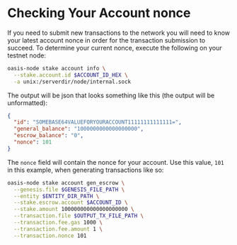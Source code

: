 # Checking Your Account nonce

If you need to submit new transactions to the network you will need to know your
latest account nonce in order for the transaction submission to succeed. To
determine your current nonce, execute the following on your testnet node:

```bash
oasis-node stake account info \
  --stake.account.id $ACCOUNT_ID_HEX \
  -a unix:/serverdir/node/internal.sock
```

The output will be json that looks something like this (the output will be
unformatted):

```json
{
  "id": "SOMEBASE64VALUEFORYOURACCOUNT11111111111111=",
  "general_balance": "1000000000000000000",
  "escrow_balance": "0",
  "nonce": 101
}
```

The `nonce` field will contain the nonce for your account. Use this value, `101`
in this example, when generating transactions like so:

```bash
oasis-node stake account gen_escrow \
  --genesis.file $GENESIS_FILE_PATH \
  --entity $ENTITY_DIR_PATH \
  --stake.escrow.account $ACCOUNT_ID \
  --stake.amount 100000000000000000000 \
  --transaction.file $OUTPUT_TX_FILE_PATH \
  --transaction.fee.gas 1000 \
  --transaction.fee.amount 1 \
  --transaction.nonce 101
```
